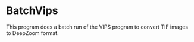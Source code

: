 # BatchVips
This program does a batch run of the VIPS program to convert TIF images to DeepZoom format.
